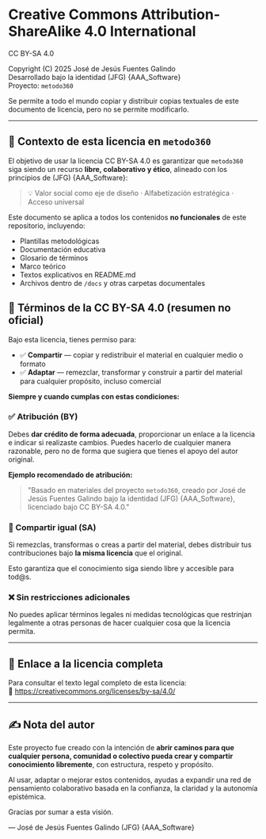 # Creative Commons Attribution-ShareAlike 4.0 International

CC BY-SA 4.0

Copyright (C) 2025 José de Jesús Fuentes Galindo  
Desarrollado bajo la identidad (JFG) {AAA_Software}  
Proyecto: `metodo360`

Se permite a todo el mundo copiar y distribuir copias textuales de este documento de licencia, pero no se permite modificarlo.

---

## 📘 Contexto de esta licencia en `metodo360`

El objetivo de usar la licencia CC BY-SA 4.0 es garantizar que `metodo360` siga siendo un recurso **libre, colaborativo y ético**, alineado con los principios de (JFG) {AAA_Software}:

> 💡 Valor social como eje de diseño · Alfabetización estratégica · Acceso universal

Este documento se aplica a todos los contenidos **no funcionales** de este repositorio, incluyendo:

- Plantillas metodológicas
- Documentación educativa
- Glosario de términos
- Marco teórico
- Textos explicativos en README.md
- Archivos dentro de `/docs` y otras carpetas documentales

## 📜 Términos de la CC BY-SA 4.0 (resumen no oficial)

Bajo esta licencia, tienes permiso para:

- ✅ **Compartir** — copiar y redistribuir el material en cualquier medio o formato
- ✅ **Adaptar** — remezclar, transformar y construir a partir del material para cualquier propósito, incluso comercial

**Siempre y cuando cumplas con estas condiciones:**

### ✅ Atribución (BY)

Debes **dar crédito de forma adecuada**, proporcionar un enlace a la licencia e indicar si realizaste cambios. Puedes hacerlo de cualquier manera razonable, pero no de forma que sugiera que tienes el apoyo del autor original.

**Ejemplo recomendado de atribución:**

> "Basado en materiales del proyecto `metodo360`, creado por José de Jesús Fuentes Galindo bajo la identidad (JFG) {AAA_Software}, licenciado bajo CC BY-SA 4.0."

### 🔁 Compartir igual (SA)

Si remezclas, transformas o creas a partir del material, debes distribuir tus contribuciones bajo **la misma licencia** que el original.

Esto garantiza que el conocimiento siga siendo libre y accesible para tod@s.

### ❌ Sin restricciones adicionales

No puedes aplicar términos legales ni medidas tecnológicas que restrinjan legalmente a otras personas de hacer cualquier cosa que la licencia permita.

---

## 📎 Enlace a la licencia completa

Para consultar el texto legal completo de esta licencia:  
🔗 https://creativecommons.org/licenses/by-sa/4.0/

---

## ✍️ Nota del autor

Este proyecto fue creado con la intención de **abrir caminos para que cualquier persona, comunidad o colectivo pueda crear y compartir conocimiento libremente**, con estructura, respeto y propósito.

Al usar, adaptar o mejorar estos contenidos, ayudas a expandir una red de pensamiento colaborativo basada en la confianza, la claridad y la autonomía epistémica.

Gracias por sumar a esta visión.

— José de Jesús Fuentes Galindo (JFG) {AAA_Software}
